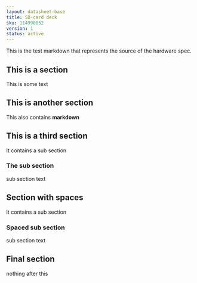 ```yaml
---
layout: datasheet-base
title: SD-card deck
sku: 114990852
version: 1
status: active
---
```


This is the test markdown that represents the
source of the hardware spec.


## This is a section

This is some text

## This is another section

This also contains **markdown**

## This is a third section

It contains a sub section

### The sub section

sub section text

  ##   Section with spaces

It contains a sub section

  ###   Spaced sub section

sub section text

## Final section

nothing after this
